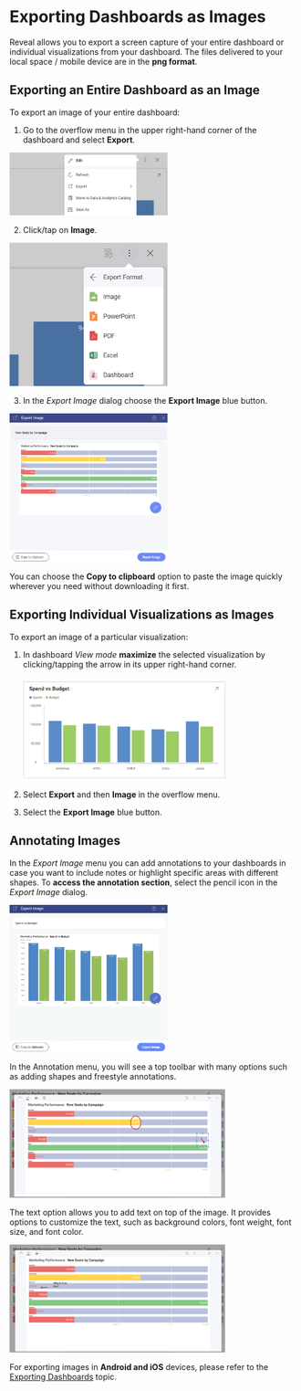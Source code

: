 # Exporting Dashboards as Images

Reveal allows you to export a screen capture of your entire dashboard or
individual visualizations from your dashboard. The files delivered to
your local space / mobile device are in the **png format**.

## Exporting an Entire Dashboard as an Image

To export an image of your entire dashboard:

1.  Go to the overflow menu in the upper right-hand corner of the
    dashboard and select **Export**.

  <img src="images/export-option-overflow-menu.png" alt="Export option in the list of options in the overflow menu" class="responsive-img" width="55%"/>

2. Click/tap on **Image**.

  <img src="images/export-image-format.png" alt="Image option in the list of formats" class="responsive-img" width="55%"/>

3.  In the *Export Image* dialog choose the **Export Image** blue button.

 <img src="images/export-image-dialog.png" alt="Export image button in the export image dialog" class="responsive-img" width="55%"/>

You can choose the **Copy to clipboard** option to paste the image quickly
wherever you need without downloading it first.

## Exporting Individual Visualizations as Images

To export an image of a particular visualization:

1.  In dashboard *View mode* **maximize** the selected visualization by
    clicking/tapping the arrow in its upper right-hand corner.

    <img src="images/export-visualization.png" alt="Using the arrow from the upper-right corner to open a visualization" class="responsive-img" width="75%"/>

2.  Select **Export** and then **Image** in the overflow menu.

3.  Select the **Export Image** blue button.

<a name='annotating'></a>
## Annotating Images

In the *Export Image* menu you can add annotations to your dashboards in
case you want to include notes or highlight specific areas with
different shapes. To **access the annotation section**, select the
pencil icon in the *Export Image* dialog.

<img src="images/export-images-annotation.png" alt="Accessing Image Annotation Menu" class="responsive-img" width="55%"/>

In the Annotation menu, you will see a top toolbar with many options
such as adding shapes and freestyle annotations.

<img src="images/export-image-shapes.png" alt="Image annotation shapes options" class="responsive-img" width="75%"/>

The text option allows you to add text on top of the image. It provides
options to customize the text, such as background colors, font weight,
font size, and font color.

<img src="images/export-image-text-option.png" alt="Adding text in image annotation" class="responsive-img" width="75%"/>

For exporting images in **Android and iOS** devices, please refer to the
[Exporting Dashboards](how-to-export-a-dashboard.html#mobile-devices) topic.
